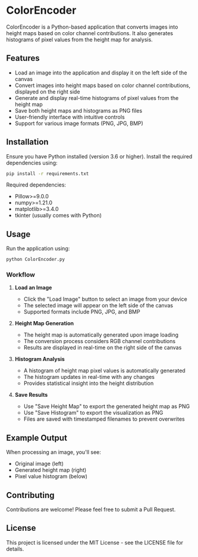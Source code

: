 # ColorEncoder

ColorEncoder is a Python-based application that converts images into height maps based on color channel contributions. It also generates histograms of pixel values from the height map for analysis.

## Features

- Load an image into the application and display it on the left side of the canvas
- Convert images into height maps based on color channel contributions, displayed on the right side
- Generate and display real-time histograms of pixel values from the height map
- Save both height maps and histograms as PNG files
- User-friendly interface with intuitive controls
- Support for various image formats (PNG, JPG, BMP)

## Installation

Ensure you have Python installed (version 3.6 or higher). Install the required dependencies using:

```bash
pip install -r requirements.txt
```

Required dependencies:
- Pillow>=9.0.0
- numpy>=1.21.0
- matplotlib>=3.4.0
- tkinter (usually comes with Python)

## Usage

Run the application using:

```bash
python ColorEncoder.py
```

### Workflow

1. **Load an Image**
   - Click the "Load Image" button to select an image from your device
   - The selected image will appear on the left side of the canvas
   - Supported formats include PNG, JPG, and BMP

2. **Height Map Generation**
   - The height map is automatically generated upon image loading
   - The conversion process considers RGB channel contributions
   - Results are displayed in real-time on the right side of the canvas

3. **Histogram Analysis**
   - A histogram of height map pixel values is automatically generated
   - The histogram updates in real-time with any changes
   - Provides statistical insight into the height distribution

4. **Save Results**
   - Use "Save Height Map" to export the generated height map as PNG
   - Use "Save Histogram" to export the visualization as PNG
   - Files are saved with timestamped filenames to prevent overwrites

## Example Output

When processing an image, you'll see:
- Original image (left)
- Generated height map (right)
- Pixel value histogram (below)

## Contributing

Contributions are welcome! Please feel free to submit a Pull Request.

## License

This project is licensed under the MIT License - see the LICENSE file for details.
